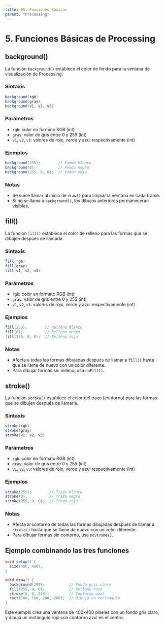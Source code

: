 ```yaml
---
title: 05. Funciones Básicas
parent: "Processing"
---
```



# 5. Funciones Básicas de Processing

## background()

La función `background()` establece el color de fondo para la ventana de visualización de Processing.

### Sintaxis
```java
background(rgb)
background(gray)
background(v1, v2, v3)
```

### Parámetros
- `rgb`: color en formato RGB (int)
- `gray`: valor de gris entre 0 y 255 (int)
- `v1`, `v2`, `v3`: valores de rojo, verde y azul respectivamente (int)

### Ejemplos
```java
background(255);        // Fondo blanco
background(0);          // Fondo negro
background(255, 0, 0);  // Fondo rojo
```

### Notas
- Se suele llamar al inicio de `draw()` para limpiar la ventana en cada frame.
- Si no se llama a `background()`, los dibujos anteriores permanecerán visibles.

## fill()

La función `fill()` establece el color de relleno para las formas que se dibujen después de llamarla.

### Sintaxis
```java
fill(rgb)
fill(gray)
fill(v1, v2, v3)
```

### Parámetros
- `rgb`: color en formato RGB (int)
- `gray`: valor de gris entre 0 y 255 (int)
- `v1`, `v2`, `v3`: valores de rojo, verde y azul respectivamente (int)

### Ejemplos
```java
fill(255);        // Relleno blanco
fill(0);          // Relleno negro
fill(255, 0, 0);  // Relleno rojo
```

### Notas
- Afecta a todas las formas dibujadas después de llamar a `fill()` hasta que se llame de nuevo con un color diferente.
- Para dibujar formas sin relleno, usa `noFill()`.

## stroke()

La función `stroke()` establece el color del trazo (contorno) para las formas que se dibujen después de llamarla.

### Sintaxis
```java
stroke(rgb)
stroke(gray)
stroke(v1, v2, v3)
```

### Parámetros
- `rgb`: color en formato RGB (int)
- `gray`: valor de gris entre 0 y 255 (int)
- `v1`, `v2`, `v3`: valores de rojo, verde y azul respectivamente (int)

### Ejemplos
```java
stroke(255);        // Trazo blanco
stroke(0);          // Trazo negro
stroke(255, 0, 0);  // Trazo rojo
```

### Notas
- Afecta al contorno de todas las formas dibujadas después de llamar a `stroke()` hasta que se llame de nuevo con un color diferente.
- Para dibujar formas sin contorno, usa `noStroke()`.

## Ejemplo combinando las tres funciones

```java
void setup() {
  size(400, 400);
}

void draw() {
  background(200);           // Fondo gris claro
  fill(255, 0, 0);           // Relleno rojo
  stroke(0, 0, 255);         // Contorno azul
  rect(100, 100, 200, 200);  // Dibuja un rectángulo
}
```

Este ejemplo crea una ventana de 400x400 píxeles con un fondo gris claro, y dibuja un rectángulo rojo con contorno azul en el centro.
